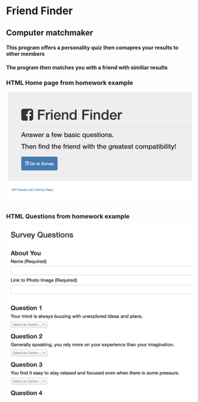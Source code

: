 # Friend Finder

## Computer matchmaker

#### This program offers a personality quiz then comapres your results to other members

#### The program then matches you with a friend with similiar results


### HTML Home page from homework example
![Home Page](./assets/main.png)

### HTML Questions from homework example
![Survey](./assets/survey.png)


